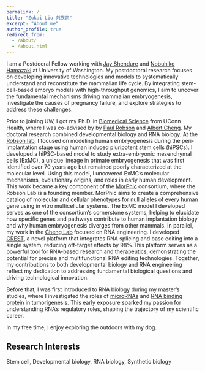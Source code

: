 ```yaml
---
permalink: /
title: "Zukai Liu 刘族凯"
excerpt: "About me"
author_profile: true
redirect_from: 
  - /about/
  - /about.html
---
```

I am a Postdocral Fellow working with [Jay Shendure](https://shendure-web.gs.washington.edu/) and [Nobuhiko Hamazaki](https://www.hamazaki-lab.com/) at University of Washington. My postdoctoral research focuses on developing innovative technologies and models to systematically understand and reconstitute the mammalian life cycle. By integrating stem-cell-based embryo models with high-throughput genomics, I aim to uncover the fundamental mechanisms driving mammalian embryogenesis, investigate the causes of pregnancy failure, and explore strategies to address these challenges. 

Prior to joining UW, I got my Ph.D. in [Biomedical Science](https://health.uconn.edu/graduate-school/academics/programs/ph-d-biomedical-science/) from UConn Health, where I was co-advised by by [Paul Robson](https://www.jax.org/research-and-faculty/faculty/paul-robson) and [Albert Cheng](https://cheng.bio/). My doctoral research combined developmental biology and RNA biology. At the [Robson lab](https://www.jax.org/research-and-faculty/research-labs/the-robson-lab), I focused on modeling human embryogenesis during the peri-implantation stage using human induced pluripotent stem cells (hiPSCs). I developed a hiPSC-based model to study extra-embryonic mesenchymal cells (ExMC), a unique lineage in primate embryogenesis that was first identified over 70 years ago but remained poorly characterized at the molecular level. Using this model, I uncovered ExMC’s molecular mechanisms, evolutionary origins, and roles in early human development. This work became a key component of the [MorPhic](https://morphic.bio/) consortium, where the Robson Lab is a founding member. MorPhic aims to create a comprehensive catalog of molecular and cellular phenotypes for null alleles of every human gene using in vitro multicellular systems. The ExMC model I developed serves as one of the consortium’s cornerstone systems, helping to elucidate how specific genes and pathways contribute to human implantation biology and why human embryogenesis diverges from other mammals. In parallel, my work in the [Cheng Lab](https://cheng.bio/) focused on RNA engineering. I developed [CREST](https://doi.org/10.1093/nar/gkad547), a novel platform that integrates RNA splicing and base editing into a single system, reducing off-target effects by 98%.This platform serves as a powerful tool for RNA-based research and therapeutics, demonstrating the potential for precise and multifunctional RNA editing technologies. Together, my contributions to both developmental biology and RNA engineering reflect my dedication to addressing fundamental biological questions and driving technological innovation.

Before that, I was first introduced to RNA biology during my master’s studies, where I investigated the roles of [microRNAs](https://academic.oup.com/jmcb/article/10/4/302/5059631?login=false) and [RNA binding protein](https://www.nature.com/articles/s41467-022-29309-1) in tumorigenesis. This early exposure sparked my passion for understanding RNA’s regulatory roles, shaping the trajectory of my scientific career.

In my free time, I enjoy exploring the outdoors with my dog.

## Research Interests
Stem cell, Developmental biology, RNA biology, Synthetic biology